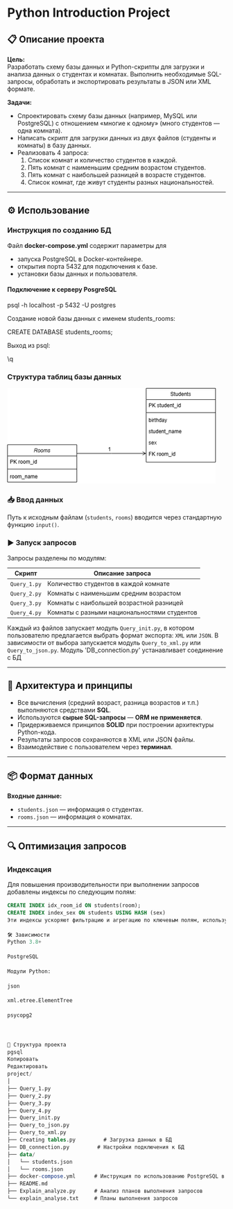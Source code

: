 # Python Introduction Project

## 📋 Описание проекта

**Цель:**  
Разработать схему базы данных и Python-скрипты для загрузки и анализа данных о студентах и комнатах. Выполнить необходимые SQL-запросы, обработать и экспортировать результаты в JSON или XML формате.

**Задачи:**
- Спроектировать схему базы данных (например, MySQL или PostgreSQL) с отношением «многие к одному» (много студентов — одна комната).
- Написать скрипт для загрузки данных из двух файлов (студенты и комнаты) в базу данных.
- Реализовать 4 запроса:
  1. Список комнат и количество студентов в каждой.
  2. Пять комнат с наименьшим средним возрастом студентов.
  3. Пять комнат с наибольшей разницей в возрасте студентов.
  4. Список комнат, где живут студенты разных национальностей.

---

## ⚙️ Использование

### Инструкция по созданию БД

Файл **docker-compose.yml** содержит параметры для 

- запуска PostgreSQL в Docker-контейнере.
- открытия порта 5432 для подключения к базе.
- установки базы данных и пользователя.

#### **Подключение** к серверу PosgreSQL 

psql -h localhost -p 5432 -U postgres

Создание новой базы данных с именем students_rooms:

CREATE DATABASE students_rooms;

Выход из psql:

\q

### Структура таблиц базы данных

![Схема](./schema.png)

### 📥 Ввод данных
Путь к исходным файлам (`students`, `rooms`) вводится через стандартную функцию `input()`.

### ▶️ Запуск запросов
Запросы разделены по модулям:

| Скрипт          | Описание запроса                                  |
|-----------------|----------------------------------------------------|
| `Query_1.py`    | Количество студентов в каждой комнате             |
| `Query_2.py`    | Комнаты с наименьшим средним возрастом            |
| `Query_3.py`    | Комнаты с наибольшей возрастной разницей          |
| `Query_4.py`    | Комнаты с разными национальностями студентов      |

Каждый из файлов запускает модуль `Query_init.py`, в котором пользователю предлагается выбрать формат экспорта: `XML` или `JSON`. В зависимости от выбора запускается модуль `Query_to_xml.py` или `Query_to_json.py`. Модуль 'DB_connection.py' устанавливает соединение с БД

---

## 🧠 Архитектура и принципы

- Все вычисления (средний возраст, разница возрастов и т.п.) выполняются средствами **SQL**.
- Используются **сырые SQL-запросы** — **ORM не применяется**.
- Придерживаемся принципов **SOLID** при построении архитектуры Python-кода.
- Результаты запросов сохраняются в XML или JSON файлы.
- Взаимодействие с пользователем через **терминал**.

---

## 📦 Формат данных

**Входные данные:**
- `students.json` — информация о студентах.
- `rooms.json` — информация о комнатах.

---

## 🔍 Оптимизация запросов

### Индексация
Для повышения производительности при выполнении запросов добавлены индексы по следующим полям:

```sql
CREATE INDEX idx_room_id ON students(room);
CREATE INDEX index_sex ON students USING HASH (sex)
Эти индексы ускоряют фильтрацию и агрегацию по ключевым полям, используемым в запросах.

🛠 Зависимости
Python 3.8+

PostgreSQL

Модули Python:

json

xml.etree.ElementTree

psycopg2



📁 Структура проекта
pgsql
Копировать
Редактировать
project/
│
├── Query_1.py
├── Query_2.py
├── Query_3.py
├── Query_4.py
├── Query_init.py
├── Query_to_json.py
├── Query_to_xml.py
├── Creating tables.py         # Загрузка данных в БД
├── DB_connection.py         # Настройки подключения к БД
├── data/
│   └── students.json
│   └── rooms.json
├── docker-compose.yml      # Инструкция по использованию PostgreSQL в Docker-контейнере. 
├── README.md
├── Explain_analyze.py      # Анализ планов выполнения запросов
└── explain_analyse.txt     # Планы выполнения запросов

